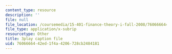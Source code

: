 ```yaml
---
content_type: resource
description: ''
file: null
file_location: /coursemedia/15-401-finance-theory-i-fall-2008/7606666442ed1f4a4206728cb2484181_IwA7nVEwqto.srt
file_type: application/x-subrip
resourcetype: Other
title: 3play caption file
uid: 76066664-42ed-1f4a-4206-728cb2484181
---
```

